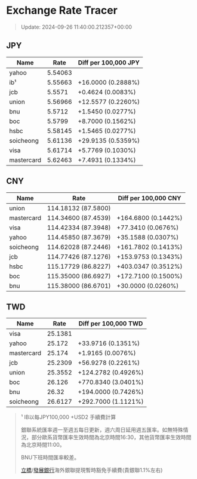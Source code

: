 # Exchange Rate Tracer

> Update: 2024-09-26 11:40:00.212357+00:00

## JPY

| Name       |    Rate | Diff per 100,000 JPY   |
|------------|---------|------------------------|
| yahoo      | 5.54063 |                        |
| ib¹        | 5.55663 | +16.0000 (0.2888%)     |
| jcb        | 5.5571  | +0.4624 (0.0083%)      |
| union      | 5.56966 | +12.5577 (0.2260%)     |
| bnu        | 5.5712  | +1.5450 (0.0277%)      |
| boc        | 5.5799  | +8.7000 (0.1562%)      |
| hsbc       | 5.58145 | +1.5465 (0.0277%)      |
| soicheong  | 5.61136 | +29.9135 (0.5359%)     |
| visa       | 5.61714 | +5.7769 (0.1030%)      |
| mastercard | 5.62463 | +7.4931 (0.1334%)      |

## CNY

| Name       | Rate                | Diff per 100,000 CNY   |
|------------|---------------------|------------------------|
| union      | 114.18132	(87.5800) |                        |
| mastercard | 114.34600	(87.4539) | +164.6800 (0.1442%)    |
| visa       | 114.42334	(87.3948) | +77.3410 (0.0676%)     |
| yahoo      | 114.45850	(87.3679) | +35.1588 (0.0307%)     |
| soicheong  | 114.62028	(87.2446) | +161.7802 (0.1413%)    |
| jcb        | 114.77426	(87.1276) | +153.9753 (0.1343%)    |
| hsbc       | 115.17729	(86.8227) | +403.0347 (0.3512%)    |
| boc        | 115.35000	(86.6927) | +172.7100 (0.1500%)    |
| bnu        | 115.38000	(86.6701) | +30.0000 (0.0260%)     |

## TWD

| Name       |    Rate | Diff per 100,000 TWD   |
|------------|---------|------------------------|
| visa       | 25.1381 |                        |
| yahoo      | 25.172  | +33.9716 (0.1351%)     |
| mastercard | 25.174  | +1.9165 (0.0076%)      |
| jcb        | 25.2309 | +56.9278 (0.2261%)     |
| union      | 25.3552 | +124.2782 (0.4926%)    |
| boc        | 26.126  | +770.8340 (3.0401%)    |
| bnu        | 26.32   | +194.0000 (0.7426%)    |
| soicheong  | 26.6127 | +292.7000 (1.1121%)    |


> ¹ IB以每JPY100,000 +USD2 手續費計算
>
> 銀聯系統匯率週一至週五每日更新，週六周日延用週五匯率。如無特殊情況，部分歐系貨幣匯率生效時間為北京時間16:30，其他貨幣匯率生效時間為北京時間11:00。
>
> BNU下班時間匯率較差。
>
> [立橋](https://www.wlbank.com.mo/uploads/ueditor/file/20181211/1544536513900230.pdf)/[發展銀行](https://www.mdb.com.mo/Service_Charges_20230728.pdf)海外銀聯提現暫時豁免手續費(貴銀聯1.1%左右)

